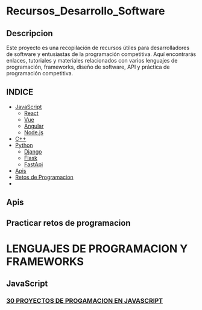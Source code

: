# Recursos_Desarrollo_Software
## Descripcion
Este proyecto es una recopilación de recursos útiles para desarrolladores de software y entusiastas de la programación competitiva. Aquí encontrarás enlaces, tutoriales y materiales relacionados con varios lenguajes de programación, frameworks, diseño de software, API y práctica de programación competitiva.

## INDICE

  * [JavaScript]()
    - [React]()
    - [Vue]()
    - [Angular]()
    - [Node.js]()
  * [C++]()
  * [Python]()
    - [Django]()
    - [Flask]()
    - [FastApi]()
  * [Apis]()
  * [Retos de Programacion]()
  * 
## Apis

## Practicar retos de programacion


# LENGUAJES DE PROGRAMACION Y FRAMEWORKS
## JavaScript

### [30 PROYECTOS DE PROGAMACION EN JAVASCRIPT](https://github.com/Asabeneh/30-Days-Of-JavaScript)




